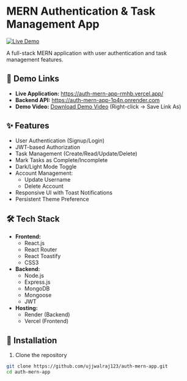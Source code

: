 # MERN Authentication & Task Management App


[![Live Demo](https://img.shields.io/badge/Live_Demo-Online-green)](https://auth-mern-app-rmhb.vercel.app/)

A full-stack MERN application with user authentication and task management features.

## 🔗 Demo Links
- **Live Application:** https://auth-mern-app-rmhb.vercel.app/
- **Backend API:** https://auth-mern-app-1p4n.onrender.com
- **Demo Video:** [Download Demo Video](https://github.com/ujjwalraj123/auth-mern-app/raw/main/Demo/Demo.mp4) (Right-click → Save Link As)

## ✨ Features
- User Authentication (Signup/Login)
- JWT-based Authorization
- Task Management (Create/Read/Update/Delete)
- Mark Tasks as Complete/Incomplete
- Dark/Light Mode Toggle
- Account Management:
  - Update Username
  - Delete Account
- Responsive UI with Toast Notifications
- Persistent Theme Preference

## 🛠 Tech Stack
- **Frontend:** 
  - React.js
  - React Router
  - React Toastify
  - CSS3
- **Backend:** 
  - Node.js
  - Express.js
  - MongoDB
  - Mongoose
  - JWT
- **Hosting:**
  - Render (Backend)
  - Vercel (Frontend)

## 🚀 Installation
1. Clone the repository
```bash
git clone https://github.com/ujjwalraj123/auth-mern-app.git
cd auth-mern-app
